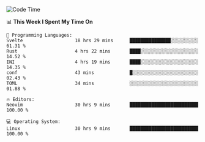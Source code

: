 <!-- [![Top Langs](https://github-readme-stats.vercel.app/api/top-langs/?username=gagahsyuja&theme=dracula&hide_border=true&border_radius=7)](https://github.com/anuraghazra/github-readme-stats) -->

<!--START_SECTION:waka-->
![Code Time](http://img.shields.io/badge/Code%20Time-1%2C356%20hrs%2035%20mins-blue)

📊 **This Week I Spent My Time On** 

```text
💬 Programming Languages: 
Svelte                   18 hrs 29 mins      ███████████████░░░░░░░░░░   61.31 % 
Rust                     4 hrs 22 mins       ████░░░░░░░░░░░░░░░░░░░░░   14.52 % 
INI                      4 hrs 19 mins       ████░░░░░░░░░░░░░░░░░░░░░   14.35 % 
conf                     43 mins             █░░░░░░░░░░░░░░░░░░░░░░░░   02.43 % 
TOML                     34 mins             ░░░░░░░░░░░░░░░░░░░░░░░░░   01.88 % 

🔥 Editors: 
Neovim                   30 hrs 9 mins       █████████████████████████   100.00 % 

💻 Operating System: 
Linux                    30 hrs 9 mins       █████████████████████████   100.00 % 
```


<!--END_SECTION:waka-->
